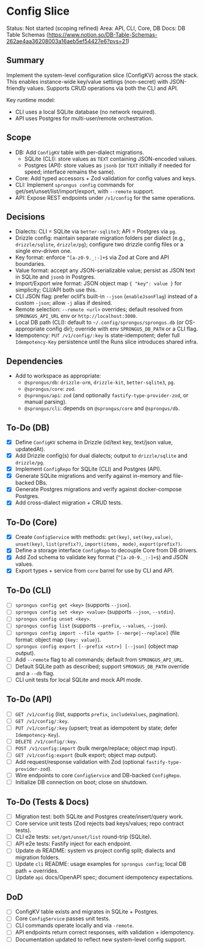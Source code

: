 # Config Slice

Status: Not started (scoping refined)
Area: API, CLI, Core, DB
Docs: DB Table Schemas (https://www.notion.so/DB-Table-Schemas-262ae4aa36208003a16aeb5ef54427e6?pvs=21)

## Summary

Implement the system-level configuration slice (ConfigKV) across the stack. This enables instance-wide key/value settings (non-secret) with JSON-friendly values. Supports CRUD operations via both the CLI and API.

Key runtime model:

- CLI uses a local SQLite database (no network required).
- API uses Postgres for multi-user/remote orchestration.

## Scope

- DB: Add `ConfigKV` table with per-dialect migrations.
  - SQLite (CLI): store values as `TEXT` containing JSON-encoded values.
  - Postgres (API): store values as `jsonb` (or `TEXT` initially if needed for speed; interface remains the same).
- Core: Add typed accessors + Zod validation for config values and keys.
- CLI: Implement `sprongus config` commands for get/set/unset/list/import/export, with `--remote` support.
- API: Expose REST endpoints under `/v1/config` for the same operations.

## Decisions

- Dialects: CLI = SQLite via `better-sqlite3`; API = Postgres via `pg`.
- Drizzle config: maintain separate migration folders per dialect (e.g., `drizzle/sqlite`, `drizzle/pg`); configure two drizzle config files or a single env-driven one.
- Key format: enforce `^[a-z0-9._:-]+$` via Zod at Core and API boundaries.
- Value format: accept any JSON-serializable value; persist as JSON text in SQLite and `jsonb` in Postgres.
- Import/Export wire format: JSON object map `{ "key": value }` for simplicity; CLI/API both use this.
- CLI JSON flag: prefer oclif’s built-in `--json` (`enableJsonFlag`) instead of a custom `-json`; allow `-j` alias if desired.
- Remote selection: `--remote <url>` overrides; default resolved from `SPRONGUS_API_URL` env or `http://localhost:3000`.
- Local DB path (CLI): default to `~/.config/sprongus/sprongus.db` (or OS-appropriate config dir); override with env `SPRONGUS_DB_PATH` or a CLI flag.
- Idempotency: `PUT /v1/config/:key` is state-idempotent; defer full `Idempotency-Key` persistence until the Runs slice introduces shared infra.

## Dependencies

- Add to workspace as appropriate:
  - `@sprongus/db`: `drizzle-orm`, `drizzle-kit`, `better-sqlite3`, `pg`.
  - `@sprongus/core`: `zod`.
  - `@sprongus/api`: `zod` (and optionally `fastify-type-provider-zod`, or manual parsing).
  - `@sprongus/cli`: depends on `@sprongus/core` and `@sprongus/db`.

## To-Do (DB)

- [x] Define `ConfigKV` schema in Drizzle (id/text key, text/json value, updatedAt).
- [x] Add Drizzle config(s) for dual dialects; output to `drizzle/sqlite` and `drizzle/pg`.
- [x] Implement `ConfigRepo` for SQLite (CLI) and Postgres (API).
- [x] Generate SQLite migrations and verify against in-memory and file-backed DBs.
- [x] Generate Postgres migrations and verify against docker-compose Postgres.
- [x] Add cross-dialect migration + CRUD tests.

## To-Do (Core)

- [x] Create `ConfigService` with methods: `get(key)`, `set(key,value)`, `unset(key)`, `list(prefix?)`, `import(items, mode)`, `export(prefix?)`.
- [x] Define a storage interface `ConfigRepo` to decouple Core from DB drivers.
- [x] Add Zod schema to validate key format (`^[a-z0-9._:-]+$`) and JSON values.
- [x] Export types + service from `core` barrel for use by CLI and API.

## To-Do (CLI)

- [ ] `sprongus config get <key>` (supports `--json`).
- [ ] `sprongus config set <key> <value>` (supports `--json`, `--stdin`).
- [ ] `sprongus config unset <key>`.
- [ ] `sprongus config list` (supports `--prefix`, `--values`, `--json`).
- [ ] `sprongus config import --file <path> [--merge|--replace]` (file format: object map `{key: value}`).
- [ ] `sprongus config export [--prefix <str>] [--json]` (object map output).
- [ ] Add `--remote` flag to all commands; default from `SPRONGUS_API_URL`.
- [ ] Default SQLite path as described; support `SPRONGUS_DB_PATH` override and a `--db` flag.
- [ ] CLI unit tests for local SQLite and mock API mode.

## To-Do (API)

- [ ] `GET /v1/config` (list, supports `prefix`, `includeValues`, pagination).
- [ ] `GET /v1/config/:key`.
- [ ] `PUT /v1/config/:key` (upsert; treat as idempotent by state; defer `Idempotency-Key`).
- [ ] `DELETE /v1/config/:key`.
- [ ] `POST /v1/config:import` (bulk merge/replace; object map input).
- [ ] `GET /v1/config:export` (bulk export; object map output).
- [ ] Add request/response validation with Zod (optional `fastify-type-provider-zod`).
- [ ] Wire endpoints to core `ConfigService` and DB-backed `ConfigRepo`.
- [ ] Initialize DB connection on boot; close on shutdown.

## To-Do (Tests & Docs)

- [ ] Migration test: both SQLite and Postgres create/insert/query work.
- [ ] Core service unit tests (Zod rejects bad keys/values; repo contract tests).
- [ ] CLI e2e tests: `set/get/unset/list` round-trip (SQLite).
- [ ] API e2e tests: Fastify inject for each endpoint.
- [ ] Update `db` README: system vs project config split; dialects and migration folders.
- [ ] Update `cli` README: usage examples for `sprongus config`; local DB path + overrides.
- [ ] Update `api` docs/OpenAPI spec; document idempotency expectations.

## DoD

- [ ] ConfigKV table exists and migrates in SQLite + Postgres.
- [ ] Core `ConfigService` passes unit tests.
- [ ] CLI commands operate locally and via `-remote`.
- [ ] API endpoints return correct responses, with validation + idempotency.
- [ ] Documentation updated to reflect new system-level config support.
